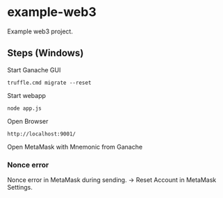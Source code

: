 # example-web3

Example web3 project.

## Steps (Windows)

 Start Ganache GUI
    
    truffle.cmd migrate --reset
    
Start webapp
    
    node app.js
    
Open Browser 
    
    http://localhost:9001/


Open MetaMask with Mnemonic from Ganache
    


### Nonce error

Nonce error in MetaMask during sending. -> Reset Account in MetaMask Settings.
	

